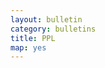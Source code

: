 ```yaml
---
layout: bulletin
category: bulletins
title: PPL
map: yes
---
```



<div id="map" style="width: 100%; height: 400px"></div>

<script>
  var layer = mapbox.layer().id('goodcaesar.map-u6uou3l9');
  var map = mapbox.map('map', layer, null, []);
  map.centerzoom({lat:41.0107 , lon:28.9773 }, 12);
</script>